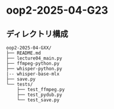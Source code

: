 # oop2-2025-04-G23

## ディレクトリ構成
```
oop2-2025-04-GXX/
├── README.md
├── lecture04_main.py
├── ffmpeg-python.py
├── whisper-python.py
|-- whisper-base-mlx
├── save.py
└── tests/
    ├── test_ffmpeg.py
    ├── test_pydub.py
    └── test_save.py
```
